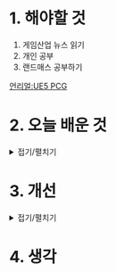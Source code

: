 
# 1. 해야할 것

1. 게임산업 뉴스 읽기 
2. 개인 공부  
3. 랜드매스 공부하기

[언리얼:UE5 PCG](https://dev.epicgames.com/community/learning/tutorials/1wro/unreal-engine-pcg-tutorial-series)

# 2. 오늘 배운 것

<details>
<summary>접기/펼치기</summary>

## 랜드매스
<img width="814" height="420" alt="image" src="https://github.com/user-attachments/assets/fcdbc23b-e04f-4438-8835-dffb4e7d137f" />

<img width="405" height="603" alt="image" src="https://github.com/user-attachments/assets/427ca66e-eba5-4e2e-968a-478ef11f016a" />

<img width="361" height="129" alt="image" src="https://github.com/user-attachments/assets/40e3bc16-23a6-4a02-8dc8-30ad770e60a3" />

<img width="363" height="189" alt="image" src="https://github.com/user-attachments/assets/502c4d3e-b7de-4089-8e01-12f361e57a43" />

## 랜드스케이프 머티리얼
<img width="508" height="384" alt="image" src="https://github.com/user-attachments/assets/dd8cd76c-aeb9-44b4-9cf2-8a99ef1a37ec" />

<img width="470" height="529" alt="image" src="https://github.com/user-attachments/assets/41bb9043-49ff-4e7c-8d37-d3725c3ee4fc" />

<img width="505" height="473" alt="image" src="https://github.com/user-attachments/assets/03ca6238-1f26-44e1-abb9-ce3353c8c78f" />

---
<img width="1518" height="470" alt="image" src="https://github.com/user-attachments/assets/cfc34333-f3cd-4615-8874-631c9e507a26" />

<img width="490" height="135" alt="image" src="https://github.com/user-attachments/assets/27589e34-cc63-4ca1-a8a9-c323d0a1cbbb" />

---
## 라이트 맵
<img width="836" height="444" alt="image" src="https://github.com/user-attachments/assets/16f9e907-78e7-4747-b375-6fac88929154" />

<img width="508" height="732" alt="image" src="https://github.com/user-attachments/assets/48eb0635-c7ea-48b0-b060-3cccb2168b5d" />

<img width="1491" height="720" alt="image" src="https://github.com/user-attachments/assets/8963fe23-f773-4fc8-8134-dcd07d4069da" />

## PCG
<img width="1040" height="705" alt="image" src="https://github.com/user-attachments/assets/bf04bc45-6326-458e-a229-a2f68a527b1c" />

</details>




# 3. 개선


<details>
<summary>접기/펼치기</summary>


</details>



# 4. 생각


